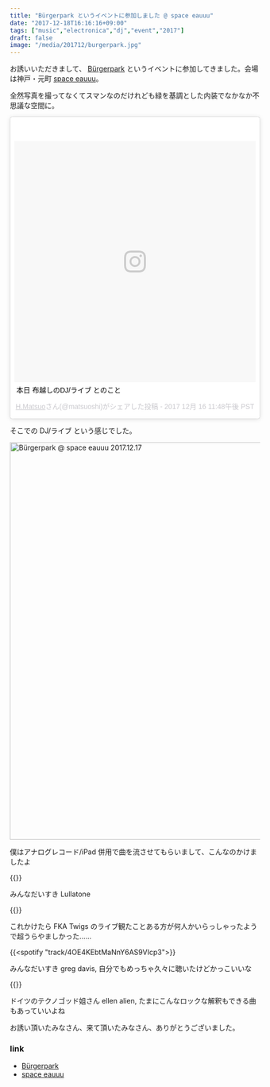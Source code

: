 ```yaml
---
title: "Bürgerpark というイベントに参加しました @ space eauuu"
date: "2017-12-18T16:16:16+09:00"
tags: ["music","electronica","dj","event","2017"]
draft: false
image: "/media/201712/burgerpark.jpg"
---
```


お誘いいただきまして、 [Bürgerpark](https://www.facebook.com/events/299796667188565/) というイベントに参加してきました。会場は神戸・元町 [space eauuu](http://www.musika-nt.com/spaceeauuu/)。

全然写真を撮ってなくてスマンなのだけれども緑を基調とした内装でなかなか不思議な空間に。

<blockquote class="instagram-media" data-instgrm-captioned data-instgrm-permalink=https://www.instagram.com/p/Bcy6ek0Btu-/ data-instgrm-version="8" style=" background:#FFF; border:0; border-radius:3px; box-shadow:0 0 1px 0 rgba(0,0,0,0.5),0 1px 10px 0 rgba(0,0,0,0.15); margin: 1px; max-width:658px; padding:0; width:99.375%; width:-webkit-calc(100% - 2px); width:calc(100% - 2px);"><div style="padding:8px;"> <div style=" background:#F8F8F8; line-height:0; margin-top:40px; padding:50.0% 0; text-align:center; width:100%;"> <div style=" background:url(data:image/png;base64,iVBORw0KGgoAAAANSUhEUgAAACwAAAAsCAMAAAApWqozAAAABGdBTUEAALGPC/xhBQAAAAFzUkdCAK7OHOkAAAAMUExURczMzPf399fX1+bm5mzY9AMAAADiSURBVDjLvZXbEsMgCES5/P8/t9FuRVCRmU73JWlzosgSIIZURCjo/ad+EQJJB4Hv8BFt+IDpQoCx1wjOSBFhh2XssxEIYn3ulI/6MNReE07UIWJEv8UEOWDS88LY97kqyTliJKKtuYBbruAyVh5wOHiXmpi5we58Ek028czwyuQdLKPG1Bkb4NnM+VeAnfHqn1k4+GPT6uGQcvu2h2OVuIf/gWUFyy8OWEpdyZSa3aVCqpVoVvzZZ2VTnn2wU8qzVjDDetO90GSy9mVLqtgYSy231MxrY6I2gGqjrTY0L8fxCxfCBbhWrsYYAAAAAElFTkSuQmCC); display:block; height:44px; margin:0 auto -44px; position:relative; top:-22px; width:44px;"></div></div> <p style=" margin:8px 0 0 0; padding:0 4px;"> <a href="https://www.instagram.com/p/Bcy6ek0Btu-/" style=" color:#000; font-family:Arial,sans-serif; font-size:14px; font-style:normal; font-weight:normal; line-height:17px; text-decoration:none; word-wrap:break-word;" target="_blank">本日 布越しのDJ/ライブ とのこと</a></p> <p style=" color:#c9c8cd; font-family:Arial,sans-serif; font-size:14px; line-height:17px; margin-bottom:0; margin-top:8px; overflow:hidden; padding:8px 0 7px; text-align:center; text-overflow:ellipsis; white-space:nowrap;"><a href="&lt;Macro &#39;profile_link&#39;&gt;" style=" color:#c9c8cd; font-family:Arial,sans-serif; font-size:14px; font-style:normal; font-weight:normal; line-height:17px;" target="_blank"> H.Matsuo</a>さん(@matsuoshi)がシェアした投稿 - <time style=" font-family:Arial,sans-serif; font-size:14px; line-height:17px;" datetime="2017-12-17T07:48:18+00:00">2017 12月 16 11:48午後 PST</time></p></div></blockquote> <script async defer src="//platform.instagram.com/en_US/embeds.js"></script>

そこでの DJ/ライブ という感じでした。

<div class="embed">
<a data-flickr-embed="true"  href="https://www.flickr.com/photos/matsuoshi/27349809479/in/dateposted/" title="Bürgerpark @ space eauuu 2017.12.17"><img src="https://farm5.staticflickr.com/4644/27349809479_829cc2e52b_c.jpg" width="600" height="800" alt="Bürgerpark @ space eauuu 2017.12.17"></a>
</div>

僕はアナログレコード/iPad 併用で曲を流させてもらいまして、こんなのかけましたよ

{{<youtube src="ECTLZnLuPVI" title="Lullatone - Floating Away">}}

みんなだいすき Lullatone

{{<youtube src="O8yix8PZKlw" title="FKA twigs - Pendulum">}}

これかけたら FKA Twigs のライブ観たことある方が何人かいらっしゃったようで超うらやましかった……

{{<spotify "track/4OE4KEbtMaNnY6AS9VIcp3">}}

みんなだいすき greg davis, 自分でもめっちゃ久々に聴いたけどかっこいいな

{{<youtube src="hAdy15aO2Qs" title="Ellen Allien - Sun The Rain">}}

ドイツのテクノゴッド姐さん ellen alien, たまにこんなロックな解釈もできる曲もあっていいよね

お誘い頂いたみなさん、来て頂いたみなさん、ありがとうございました。

### link

- [Bürgerpark](https://www.facebook.com/events/299796667188565/)
- [space eauuu](http://www.musika-nt.com/spaceeauuu/)
